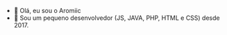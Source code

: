 - 👋 Olá, eu sou o Aromiic
- 👀 Sou um pequeno desenvolvedor (JS, JAVA, PHP, HTML e CSS) desde 2017.

<!---
Aromiic/Aromiic is a ✨ special ✨ repository because its `README.md` (this file) appears on your GitHub profile.
You can click the Preview link to take a look at your changes.
--->
